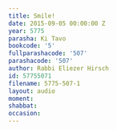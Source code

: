 ```yaml
---
title: Smile!
date: 2015-09-05 00:00:00 Z
year: 5775
parasha: Ki Tavo
bookcode: '5'
fullparashacode: '507'
parashacode: '507'
author: Rabbi Eliezer Hirsch
id: 57755071
filename: 5775-507-1
layout: audio
moment: 
shabbat: 
occasion: 
---
```


